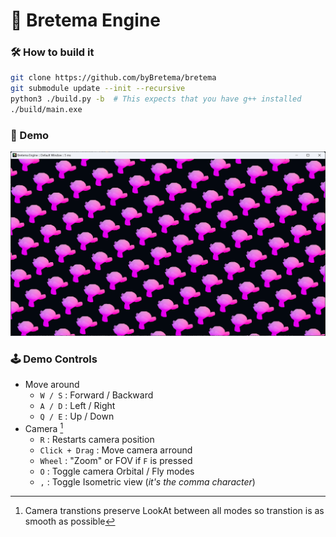 # 🧊 Bretema Engine

### 🛠️ How to build it

```bash
git clone https://github.com/byBretema/bretema
git submodule update --init --recursive
python3 ./build.py -b  # This expects that you have g++ installed
./build/main.exe
```

### 📸 Demo

![demo](Doc/demo.png)

### 🕹️ Demo Controls
- Move around
    - `W / S` : Forward / Backward
    - `A / D` : Left / Right
    - `Q / E` : Up / Down
- Camera [^1]
    - `R` : Restarts camera position
    - `Click + Drag` : Move camera arround
    - `Wheel` : "Zoom" or FOV if `F` is pressed
    - `O` : Toggle camera Orbital / Fly modes
    - `,` : Toggle Isometric view (*it's the comma character*)

[^1]: Camera transtions preserve LookAt between all modes so transtion is as smooth as possible
